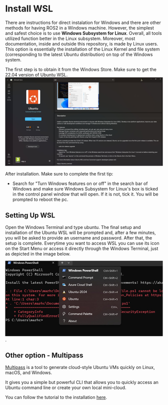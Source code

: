 # Install WSL

There are instructions for direct instalation for Windows and there are other methods for having ROS2 in a Windows machine. However, the simplest and safest choice is to use **Windows Subsystem for Linux**. Overall, all tools utilized function better in the Linux subsystem. Moreover, most documentation, inside and outside this repository, is made by Linux users. This option is essentially the installation of the Linux Kernel and file system (corresponding to the latest Ubuntu distribution) on top of the Windows system.

The first step is to obtain it from the Windows Store. Make sure to get the 22.04 version of Ubuntu WSL.
![Ubuntu WSL Windows Store Page](../assets/ros2_setup/wsl-store.jpeg)

After installation. Make sure to complete the first tip: 
- Search for "Turn Windows features on or off" in the search bar of Windows and make sure Windows Subsystem for Linux's box is ticked in the control panel window that will open. If it is not, tick it. You will be prompted to reboot the pc.

## Setting Up WSL

Open the Windows Terminal and type ubuntu. The final setup and installation of the Ubuntu WSL will be prompted and, after a few minutes, you will be asked to provide an username and password. After that, the setup is complete. Everytime you want to access WSL you can use its icon on the Start Menu or access it directly through the Windows Terminal, just as depicted in the image below.

![Windows Terminal Selecting WSL](../assets/ros2_setup/wsl-dropdown.jpeg).

## Other option - Multipass

[Multipass](https://multipass.run) is a tool to generate cloud-style Ubuntu VMs quickly on Linux, macOS, and Windows.

It gives you a simple but powerful CLI that allows you to quickly access an Ubuntu command line or create your own local mini-cloud.

You can follow the tutorial to the installation [here](https://multipass.run/docs/how-to-guides#heading--install-multipass-).
